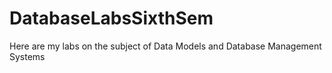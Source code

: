 # DatabaseLabsSixthSem
Here are my labs on the subject of Data Models and Database Management Systems
